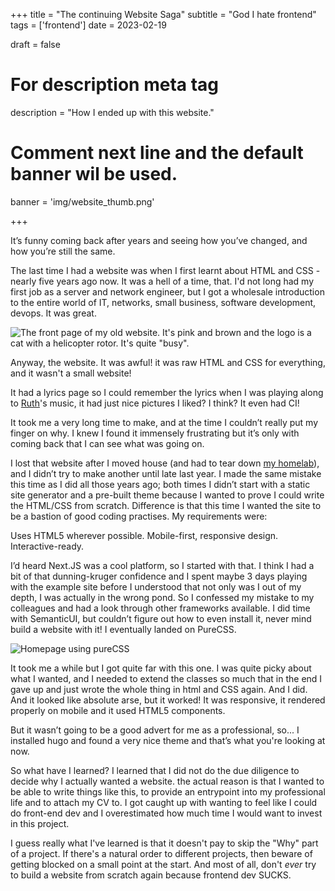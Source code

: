 +++
title = "The continuing Website Saga"
subtitle = "God I hate frontend"
tags = ['frontend']
date = 2023-02-19

draft = false

# For description meta tag
description = "How I ended up with this website."

# Comment next line and the default banner wil be used.
banner = 'img/website_thumb.png'


+++

It’s funny coming back after years and seeing how you’ve changed, and how you’re still the same. 

The last time I had a website was when I first learnt about HTML and CSS - nearly five years ago now. It was a hell of a time, that. I'd not long had my first job as a server and network engineer, but I got a wholesale introduction to the entire world of IT, networks, small business, software development, devops. It was great. 

![The front page of my old website. It's pink and brown and the logo is a cat with a helicopter rotor. It's quite "busy".](img/old_website.png)

Anyway, the website. It was awful! it was raw HTML and CSS for everything, and it wasn't a small website! 

It had a lyrics page so I could remember the lyrics when I was playing along to [Ruth](https://www.ruthlyonmusic.com/)'s music, it had just nice pictures I liked? I think? It even had CI!

It took me a very long time to make, and at the time I couldn’t really put my finger on why. I knew I found it immensely frustrating but it’s only with coming back that I can see what was going on. 

I lost that website after I moved house (and had to tear down [my homelab](blog/my_first_homelab)), and I didn’t try to make another until late last year. I made the same mistake this time as I did all those years ago; both times I didn’t start with a static site generator and a pre-built theme because I wanted to prove I could write the HTML/CSS from scratch. Difference is that this time I wanted the site to be a bastion of good coding practises. My requirements were: 


Uses HTML5 wherever possible.
Mobile-first, responsive design.
Interactive-ready. 

I’d heard Next.JS was a cool platform, so I started with that. I think I had a bit of that dunning-kruger confidence and I spent maybe 3 days playing with the example site before I understood that not only was I out of my depth, I was actually in the wrong pond. So I confessed my mistake to my colleagues and had a look through other frameworks available. I did time with SemanticUI, but couldn’t figure out how to even install it, never mind build a website with it! I eventually landed on PureCSS.

![Homepage using pureCSS](img/website_full.png)

It took me a while but I got quite far with this one. I was quite picky about what I wanted, and I needed to extend the classes so much that in the end I gave up and just wrote the whole thing in html and CSS again. And I did. And it looked like absolute arse, but it worked! It was responsive, it rendered properly on mobile and it used HTML5 components. 

But it wasn’t going to be a good advert for me as a professional, so... I installed hugo and found a very nice theme and that’s what you're looking at now.


So what have I learned? I learned that I did not do the due diligence to decide why I actually wanted a website. the actual reason is that I wanted to be able to write things like this, to provide an entrypoint into my professional life and to attach my CV to. I got caught up with wanting to feel like I could do front-end dev and I overestimated how much time I would want to invest in this project. 

I guess really what I've learned is that it doesn't pay to skip the "Why" part of a project. If there's a natural order to different projects, then beware of getting blocked on a small point at the start. And most of all, don't _ever_ try to build a website from scratch again because frontend dev SUCKS. 